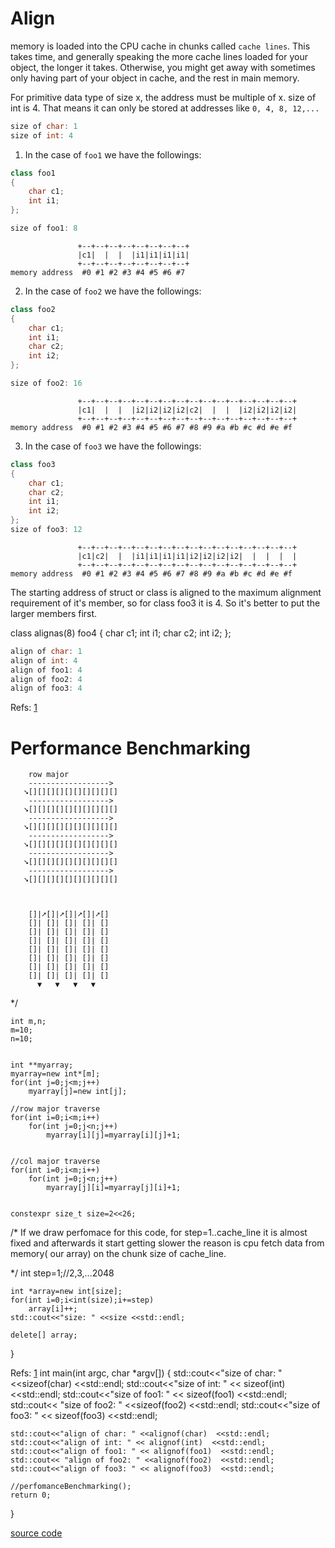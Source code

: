 # Align
memory is loaded into the CPU cache in chunks called `cache lines`. This takes time,
and generally speaking the more cache lines loaded for your object, the longer it takes.
Otherwise, you might get away with sometimes only having part of your object in cache,
and the rest in main memory.


For primitive data type of size x, the address must be multiple of x.
size of int is 4. That means it can only be stored at addresses like `0, 4, 8, 12,...`

```cpp
size of char: 1
size of int: 4
```



1) In the case of `foo1` we have the followings:

```cpp
class foo1
{
    char c1;
    int i1;
};

size of foo1: 8

```


```
               +--+--+--+--+--+--+--+--+
               |c1|  |  |  |i1|i1|i1|i1|
               +--+--+--+--+--+--+--+--+
memory address  #0 #1 #2 #3 #4 #5 #6 #7
```



2) In the case of `foo2` we have the followings:

```cpp
class foo2
{
    char c1;
    int i1;
    char c2;
    int i2;
};

size of foo2: 16
```

```
               +--+--+--+--+--+--+--+--+--+--+--+--+--+--+--+--+
               |c1|  |  |  |i2|i2|i2|i2|c2|  |  |  |i2|i2|i2|i2|
               +--+--+--+--+--+--+--+--+--+--+--+--+--+--+--+--+
memory address  #0 #1 #2 #3 #4 #5 #6 #7 #8 #9 #a #b #c #d #e #f
```

3) In the case of `foo3` we have the followings:

```cpp
class foo3
{
    char c1;
    char c2;
    int i1;
    int i2;
};
size of foo3: 12
```

```
               +--+--+--+--+--+--+--+--+--+--+--+--+--+--+--+--+
               |c1|c2|  |  |i1|i1|i1|i1|i2|i2|i2|i2|  |  |  |  |
               +--+--+--+--+--+--+--+--+--+--+--+--+--+--+--+--+
memory address  #0 #1 #2 #3 #4 #5 #6 #7 #8 #9 #a #b #c #d #e #f
```

The starting address of struct or class is aligned to the maximum alignment requirement of it's member, so for
class foo3 it is 4.
So it's better to put the larger members first.


class alignas(8) foo4
{
    char c1;
    int i1;
    char c2;
    int i2;
};



```cpp
align of char: 1
align of int: 4
align of foo1: 4
align of foo2: 4
align of foo3: 4
```



Refs: [1](https://www.youtube.com/watch?v=ZvYsXQe-kSY)




# Performance Benchmarking

```
    row major
    ------------------>
   ➘[][][][][][][][][][]
    ------------------>
   ➘[][][][][][][][][][]
    ------------------>
   ➘[][][][][][][][][][]
    ------------------>
   ➘[][][][][][][][][][]
    ------------------>
   ➘[][][][][][][][][][]
    ------------------>
   ➘[][][][][][][][][][]



    []|➚[]|➚[]|➚[]|➚[]
    []| []| []| []| []
    []| []| []| []| []
    []| []| []| []| []
    []| []| []| []| []
    []| []| []| []| []
    []| []| []| []| []
    []| []| []| []| []
      ▼   ▼   ▼   ▼

```
*/

    int m,n;
    m=10;
    n=10;
    
    
    int **myarray;
    myarray=new int*[m];
    for(int j=0;j<m;j++)
        myarray[j]=new int[j];

    //row major traverse
    for(int i=0;i<m;i++)
        for(int j=0;j<n;j++)
            myarray[i][j]=myarray[i][j]+1;


    //col major traverse
    for(int i=0;i<m;i++)
        for(int j=0;j<n;j++)
            myarray[j][i]=myarray[j][i]+1;


    constexpr size_t size=2<<26;


/*
If we draw perfomace for this code, for step=1..cache_line it is almost fixed and afterwards it start getting slower
the reason is cpu fetch data from memory( our array) on the chunk size of cache_line.

*/
    int step=1;//2,3,...2048

    int *array=new int[size];
    for(int i=0;i<int(size);i+=step)
        array[i]++;
    std::cout<<"size: " <<size <<std::endl;

    delete[] array;

}

Refs: [1](https://www.youtube.com/watch?v=BP6NxVxDQIs)
int main(int argc, char *argv[])
{
    std::cout<<"size of char: " <<sizeof(char)  <<std::endl;
    std::cout<<"size of int: " << sizeof(int)  <<std::endl;
    std::cout<<"size of foo1: " << sizeof(foo1)  <<std::endl;
    std::cout<< "size of foo2: " <<sizeof(foo2)  <<std::endl;
    std::cout<<"size of foo3: " << sizeof(foo3)  <<std::endl;


    std::cout<<"align of char: " <<alignof(char)  <<std::endl;
    std::cout<<"align of int: " << alignof(int)  <<std::endl;
    std::cout<<"align of foo1: " << alignof(foo1)  <<std::endl;
    std::cout<< "align of foo2: " <<alignof(foo2)  <<std::endl;
    std::cout<<"align of foo3: " << alignof(foo3)  <<std::endl;

    //perfomanceBenchmarking();
    return 0;
}

[source code](../src/align.cpp)
